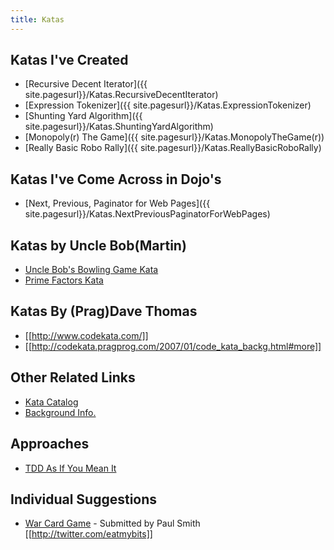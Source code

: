 ```yaml
---
title: Katas
---
```

## Katas I've Created
* [Recursive Decent Iterator]({{ site.pagesurl}}/Katas.RecursiveDecentIterator)
* [Expression Tokenizer]({{ site.pagesurl}}/Katas.ExpressionTokenizer)
* [Shunting Yard Algorithm]({{ site.pagesurl}}/Katas.ShuntingYardAlgorithm)
* [Monopoly(r) The Game]({{ site.pagesurl}}/Katas.MonopolyTheGame(r))
* [Really Basic Robo Rally]({{ site.pagesurl}}/Katas.ReallyBasicRoboRally)

## Katas I've Come Across in Dojo's
* [Next, Previous, Paginator for Web Pages]({{ site.pagesurl}}/Katas.NextPreviousPaginatorForWebPages)

## Katas by Uncle Bob(Martin)
* [Uncle Bob's Bowling Game Kata](http://butunclebob.com/ArticleS.UncleBob.TheBowlingGameKata)
* [Prime Factors Kata](http://butunclebob.com/ArticleS.UncleBob.ThePrimeFactorsKata)

## Katas By (Prag)Dave Thomas
* [[http://www.codekata.com/]]
* [[http://codekata.pragprog.com/2007/01/code_kata_backg.html#more]]

## Other Related Links
* [Kata Catalog](http://codingdojo.org/cgi-bin/wiki.pl?KataCatalogue)
* [Background Info.](http://www.codinghorror.com/blog/archives/001138.html)

## Approaches
* [TDD As If You Mean It](http://www.parlezuml.com/softwarecraftsmanship/sessions/tdd_as_if_you_meant_it.htm)

## Individual Suggestions
* [War Card Game](http://en.wikipedia.org/wiki/War_%28card_game%29) - Submitted by Paul Smith [[http://twitter.com/eatmybits]]
